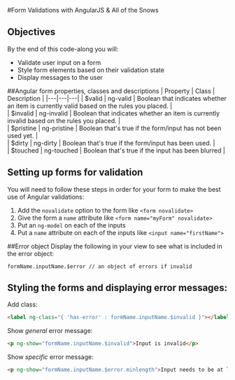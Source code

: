 #Form Validations with AngularJS & All of the Snows

## Objectives

By the end of this code-along you will:

- Validate user input on a form
- Style form elements based on their validation state
- Display messages to the user

##Angular form properties, classes and descriptions
| Property  |  Class | Description  |
|---|---|---|
| $valid  |  ng-valid | Boolean that indicates whether an item is currently valid based on the rules you placed.  |   
| $invalid  |  ng-invalid |  Boolean that indicates whether an item is currently invalid based on the rules you placed. |   
|  $pristine |  ng-pristine |  Boolean that's true if the form/input has not been used yet. |   
|  $dirty |  ng-dirty |   Boolean that's true if the form/input has been used. |   
|  $touched |  ng-touched |  Boolean that's true if the input has been blurred |

## Setting up forms for validation

You will need to follow these steps in order for your form to make the best use of Angular validations:

1. Add the `novalidate` option to the form like `<form novalidate>`
1. Give the form a `name` attribute like `<form name="myForm" novalidate>`
1. Put an `ng-model` on each of the inputs
1. Put a `name` attribute on each of the inputs like `<input name="firstName">`

##Error object
Display the following in your view to see what is included in the error object:
```
formName.inputName.$error // an object of errors if invalid
```
## Styling the forms and displaying error messages:


Add class:

```html
<label ng-class="{ 'has-error' : formName.inputName.$invalid }"></label>
```

Show *general* error message:

```html
<p ng-show="formName.inputName.$invalid">Input is invalid</p>
```

Show *specific* error message:

```html
<p ng-show="formName.inputName.$error.minlength">Input needs to be at least 5 characters</p>
```
